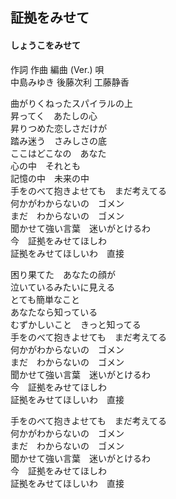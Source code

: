 ## 証拠をみせて
#### しょうこをみせて

作詞  作曲  編曲 (Ver.)   唄  
中島みゆき   後藤次利        工藤静香  

曲がりくねったスパイラルの上  
昇ってく　あたしの心  
昇りつめた恋しさだけが  
踏み迷う　さみしさの底  
ここはどこなの　あなた  
心の中　それとも  
記憶の中　未来の中  
手をのべて抱きよせても　まだ考えてる  
何かがわからないの　ゴメン  
まだ　わからないの　ゴメン  
聞かせて強い言葉　迷いがとけるわ  
今　証拠をみせてほしわ  
証拠をみせてほしいわ　直接  
  
困り果てた　あなたの顔が  
泣いているみたいに見える  
とても簡単なこと  
あなたなら知っている  
むずかしいこと　きっと知ってる  
手をのべて抱きよせても　まだ考えてる  
何かがわからないの　ゴメン  
まだ　わからないの　ゴメン  
聞かせて強い言葉　迷いがとけるわ  
今　証拠をみせてほしわ  
証拠をみせてほしいわ　直接  
  
手をのべて抱きよせても　まだ考えてる  
何かがわからないの　ゴメン  
まだ　わからないの　ゴメン  
聞かせて強い言葉　迷いがとけるわ  
今　証拠をみせてほしわ  
証拠をみせてほしいわ　直接  
